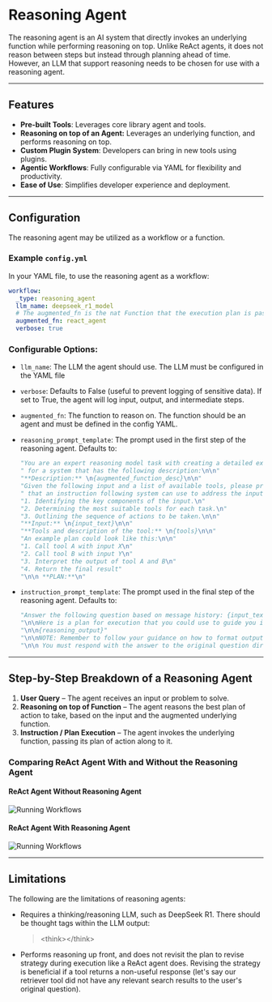 <!--
SPDX-FileCopyrightText: Copyright (c) 2025, NVIDIA CORPORATION & AFFILIATES. All rights reserved.
SPDX-License-Identifier: Apache-2.0

Licensed under the Apache License, Version 2.0 (the "License");
you may not use this file except in compliance with the License.
You may obtain a copy of the License at

http://www.apache.org/licenses/LICENSE-2.0

Unless required by applicable law or agreed to in writing, software
distributed under the License is distributed on an "AS IS" BASIS,
WITHOUT WARRANTIES OR CONDITIONS OF ANY KIND, either express or implied.
See the License for the specific language governing permissions and
limitations under the License.
-->

# Reasoning Agent

The reasoning agent is an AI system that directly invokes an underlying function while performing reasoning on top. Unlike ReAct agents, it does not reason between steps but instead through planning ahead of time. However, an LLM that support reasoning needs to be chosen for use with a reasoning agent.

---

## Features
- **Pre-built Tools**: Leverages core library agent and tools.
- **Reasoning on top of an Agent:** Leverages an underlying function, and performs reasoning on top.
- **Custom Plugin System**: Developers can bring in new tools using plugins.
- **Agentic Workflows**: Fully configurable via YAML for flexibility and productivity.
- **Ease of Use**: Simplifies developer experience and deployment.

---

## Configuration

The reasoning agent may be utilized as a workflow or a function.

### Example `config.yml`
In your YAML file, to use the reasoning agent as a workflow:
```yaml
workflow:
  _type: reasoning_agent
  llm_name: deepseek_r1_model
  # The augmented_fn is the nat Function that the execution plan is passed to. Usually an agent entry point.
  augmented_fn: react_agent
  verbose: true
```

### Configurable Options:
* `llm_name`: The LLM the agent should use. The LLM must be configured in the YAML file

* `verbose`: Defaults to False (useful to prevent logging of sensitive data). If set to True, the agent will log input, output, and intermediate steps.

* `augmented_fn`: The function to reason on. The function should be an agent and must be defined in the config YAML.

* `reasoning_prompt_template`: The prompt used in the first step of the reasoning agent. Defaults to:
  ```python
  "You are an expert reasoning model task with creating a detailed execution plan"
  " for a system that has the following description:\n\n"
  "**Description:** \n{augmented_function_desc}\n\n"
  "Given the following input and a list of available tools, please provide a detailed step-by-step plan"
  " that an instruction following system can use to address the input. Ensure the plan includes:\n\n"
  "1. Identifying the key components of the input.\n"
  "2. Determining the most suitable tools for each task.\n"
  "3. Outlining the sequence of actions to be taken.\n\n"
  "**Input:** \n{input_text}\n\n"
  "**Tools and description of the tool:** \n{tools}\n\n"
  "An example plan could look like this:\n\n"
  "1. Call tool A with input X\n"
  "2. Call tool B with input Y\n"
  "3. Interpret the output of tool A and B\n"
  "4. Return the final result"
  "\n\n **PLAN:**\n"
  ```


* `instruction_prompt_template`: The prompt used in the final step of the reasoning agent.  Defaults to:
  ```python
  "Answer the following question based on message history: {input_text}"
  "\n\nHere is a plan for execution that you could use to guide you if you wanted to:"
  "\n\n{reasoning_output}"
  "\n\nNOTE: Remember to follow your guidance on how to format output, etc."
  "\n\n You must respond with the answer to the original question directly to the user."
  ```

---

## Step-by-Step Breakdown of a Reasoning Agent

1. **User Query** – The agent receives an input or problem to solve.
2. **Reasoning on top of Function** – The agent reasons the best plan of action to take, based on the input and the augmented underlying function.
3. **Instruction / Plan Execution** – The agent invokes the underlying function, passing its plan of action along to it.

### Comparing ReAct Agent With and Without the Reasoning Agent

#### ReAct Agent Without Reasoning Agent
![Running Workflows](../../_static/agent_without_reasoning_wrapper.png)

#### ReAct Agent With Reasoning Agent
![Running Workflows](../../_static/agent_with_reasoning_wrapper.png)

---

## Limitations
The following are the limitations of reasoning agents:
* Requires a thinking/reasoning LLM, such as DeepSeek R1. There should be thought tags within the LLM output:
  >&lt;think&gt;&lt;/think&gt;

* Performs reasoning up front, and does not revisit the plan to revise strategy during execution like a ReAct agent does. Revising the strategy is beneficial if a tool returns a non-useful response (let's say our retriever tool did not have any relevant search results to the user's original question).
